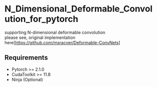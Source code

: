 # N_Dimensional_Deformable_Convolution_for_pytorch
supporting N-dimensional  deformable convolution    
please see, original implementation here[https://github.com/msracver/Deformable-ConvNets]   

## Requirements   
- Pytorch >= 2.1.0
- CudaToolkit >= 11.8
- Ninja (Optional)
